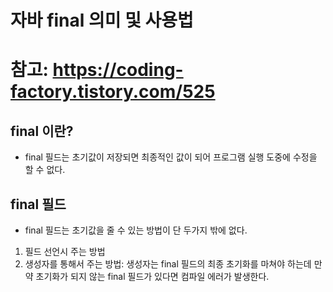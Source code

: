 # 자바 final 의미 및 사용법

# 참고: https://coding-factory.tistory.com/525

## final 이란?
- final 필드는 초기값이 저장되면 최종적인 값이 되어 프로그램 실행 도중에 수정을 할 수 없다. 

## final 필드
- final 필드는 초기값을 줄 수 있는 방법이 단 두가지 밖에 없다.
1) 필드 선언시 주는 방법
2) 생성자를 통해서 주는 방법: 생성자는 final 필드의 최종 초기화를 마쳐야 하는데 만약 초기화가 되지 않는 final 필드가 있다면 컴파일 에러가 발생한다. 
